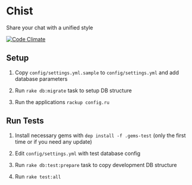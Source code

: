 Chist
=====

Share your chat with a unified style

[![Code Climate](https://codeclimate.com/github/threefunkymonkeys/chist/badges/gpa.svg)](https://codeclimate.com/github/threefunkymonkeys/chist)


## Setup

1. Copy `config/settings.yml.sample` to `config/settings.yml` and add database parameters

2. Run `rake db:migrate` task to setup DB structure

3. Run the applications `rackup config.ru`

## Run Tests

1. Install necessary gems with `dep install -f .gems-test` (only the first time or if you need any update)

2. Edit `config/settings.yml` with test database config

3. Run `rake db:test:prepare` task to copy development DB structure

4. Run `rake test:all`
